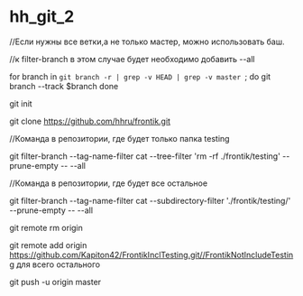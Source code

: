 # hh_git_2

//Если нужны все ветки,а не только мастер, можно использовать баш.

//к filter-branch в этом случае будет необходимо добавить --all

for branch in `git branch -r | grep -v HEAD | grep -v master `; do
   git branch --track $branch
done

git init

git clone https://github.com/hhru/frontik.git


//Команда в репозитории, где будет только папка testing

git filter-branch --tag-name-filter cat --tree-filter 'rm -rf  ./frontik/testing' --prune-empty -- --all

//Команда в репозитории, где будет все остальное

git filter-branch --tag-name-filter cat --subdirectory-filter './frontik/testing/' --prune-empty -- --all

git remote rm origin

git remote add origin https://github.com/Kapiton42/FrontikInclTesting.git//FrontikNotIncludeTesting для всего остального

git push -u origin master
